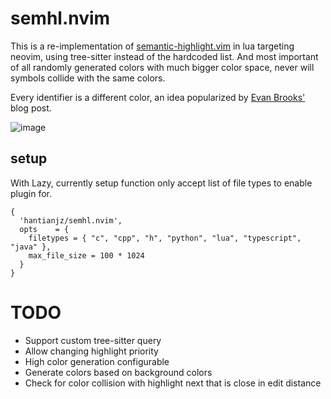 # semhl.nvim

This is a re-implementation of <a href="https://github.com/jaxbot/semantic-highlight.vim">semantic-highlight.vim</a> in lua targeting neovim, using tree-sitter instead of the hardcoded list.
And most important of all randomly generated colors with much bigger color space, never will symbols collide with the same colors.

Every identifier is a different color, an idea popularized by <a href="https://medium.com/@evnbr/coding-in-color-3a6db2743a1e">Evan Brooks'</a> blog post.

![image](https://github.com/user-attachments/assets/c30a22eb-186a-4805-9589-a2091335d207)


## setup

With Lazy, currently setup function only accept list of file types to enable plugin for.
```
{
  'hantianjz/semhl.nvim',
  opts    = {
    filetypes = { "c", "cpp", "h", "python", "lua", "typescript", "java" },
    max_file_size = 100 * 1024
  }
}
```

# TODO
- Support custom tree-sitter query
- Allow changing highlight priority
- High color generation configurable
- Generate colors based on background colors
- Check for color collision with highlight next that is close in edit distance
